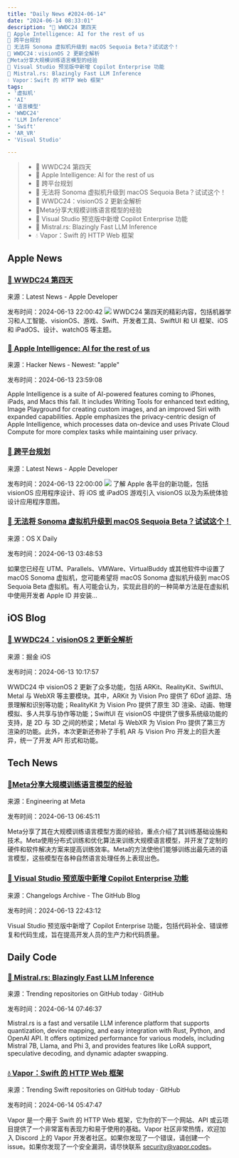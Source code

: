 ```yaml
---
title: "Daily News #2024-06-14"
date: "2024-06-14 08:33:01"
description: "🌟 WWDC24 第四天
🌟 Apple Intelligence: AI for the rest of us
🌟 跨平台规划
🌟 无法将 Sonoma 虚拟机升级到 macOS Sequoia Beta？试试这个！
🌟 WWDC24：visionOS 2 更新全解析
🌟Meta分享大规模训练语言模型的经验
🎉 Visual Studio 预览版中新增 Copilot Enterprise 功能
💨 Mistral.rs: Blazingly Fast LLM Inference
💧 Vapor：Swift 的 HTTP Web 框架"
tags: 
- '虚拟机'
- 'AI'
- '语言模型'
- 'WWDC24'
- 'LLM Inference'
- 'Swift'
- 'AR_VR'
- 'Visual Studio'

---
```


> - 🌟 WWDC24 第四天
> - 🌟 Apple Intelligence: AI for the rest of us
> - 🌟 跨平台规划
> - 🌟 无法将 Sonoma 虚拟机升级到 macOS Sequoia Beta？试试这个！
> - 🌟 WWDC24：visionOS 2 更新全解析
> - 🌟Meta分享大规模训练语言模型的经验
> - 🎉 Visual Studio 预览版中新增 Copilot Enterprise 功能
> - 💨 Mistral.rs: Blazingly Fast LLM Inference
> - 💧 Vapor：Swift 的 HTTP Web 框架

## Apple News

### [🌟 WWDC24 第四天](https://developer.apple.com/news/?id=sea5rkhq)

来源：Latest News - Apple Developer

发布时间：2024-06-13 22:00:42
![](https://devimages-cdn.apple.com/wwdc-services/articles/images/FAD4ECEF-212E-47C1-90FF-95BCB93819BD/2048.jpeg)
WWDC24 第四天的精彩内容，包括机器学习和人工智能、visionOS、游戏、Swift、开发者工具、SwiftUI 和 UI 框架、iOS 和 iPadOS、设计、watchOS 等主题。

### [🌟 Apple Intelligence: AI for the rest of us](https://www.apple.com/apple-intelligence/)

来源：Hacker News - Newest: "apple"

发布时间：2024-06-13 23:59:08

Apple Intelligence is a suite of AI-powered features coming to iPhones, iPads, and Macs this fall. It includes Writing Tools for enhanced text editing, Image Playground for creating custom images, and an improved Siri with expanded capabilities. Apple emphasizes the privacy-centric design of Apple Intelligence, which processes data on-device and uses Private Cloud Compute for more complex tasks while maintaining user privacy.

### [🌟 跨平台规划](https://developer.apple.com/news/?id=rfucqnzd)

来源：Latest News - Apple Developer

发布时间：2024-06-13 22:00:00
![](https://devimages-cdn.apple.com/wwdc-services/articles/images/CD368A80-DF56-4527-AC97-669DACDC0AE7/2048.jpeg)
了解 Apple 各平台的新功能，包括 visionOS 应用程序设计、将 iOS 或 iPadOS 游戏引入 visionOS 以及为系统体验设计应用程序意图。

### [🌟 无法将 Sonoma 虚拟机升级到 macOS Sequoia Beta？试试这个！](https://osxdaily.com/2024/06/12/cant-upgrade-a-sonoma-vm-to-macos-sequoia-beta-try-this/)

来源：OS X Daily

发布时间：2024-06-13 03:48:53

如果您已经在 UTM、Parallels、VMWare、VirtualBuddy 或其他软件中设置了 macOS Sonoma 虚拟机，您可能希望将 macOS Sonoma 虚拟机升级到 macOS Sequoia Beta 虚拟机。有人可能会认为，实现此目的的一种简单方法是在虚拟机中使用开发者 Apple ID 并安装...

## iOS Blog

### [🌟 WWDC24：visionOS 2 更新全解析](https://juejin.cn/post/7379296086539091980)

来源：掘金 iOS

发布时间：2024-06-13 10:17:57

WWDC24 中 visionOS 2 更新了众多功能，包括 ARKit、RealityKit、SwiftUI、Metal 与 WebXR 等主要模块。其中，ARKit 为 Vision Pro 提供了 6Dof 追踪、场景理解和识别等功能；RealityKit 为 Vision Pro 提供了原生 3D 渲染、动画、物理模拟、多人共享与协作等功能；SwiftUI 在 visionOS 中提供了很多系统级功能的支持，是 2D 与 3D 之间的桥梁；Metal 与 WebXR 为 Vision Pro 提供了第三方渲染的功能。此外，本次更新还弥补了手机 AR 与 Vision Pro 开发上的巨大差异，统一了开发 API 形式和功能。

## Tech News

### [🌟Meta分享大规模训练语言模型的经验](https://engineering.fb.com/2024/06/12/data-infrastructure/training-large-language-models-at-scale-meta/)

来源：Engineering at Meta

发布时间：2024-06-13 06:45:11

Meta分享了其在大规模训练语言模型方面的经验，重点介绍了其训练基础设施和技术。Meta使用分布式训练和优化算法来训练大规模语言模型，并开发了定制的硬件和软件解决方案来提高训练效率。Meta的方法使他们能够训练出最先进的语言模型，这些模型在各种自然语言处理任务上表现出色。

### [🎉 Visual Studio 预览版中新增 Copilot Enterprise 功能](https://github.blog/changelog/2024-06-13-new-copilot-enterprise-features-in-visual-studio-preview)

来源：Changelogs Archive - The GitHub Blog

发布时间：2024-06-13 22:43:12

Visual Studio 预览版中新增了 Copilot Enterprise 功能，包括代码补全、错误修复和代码生成，旨在提高开发人员的生产力和代码质量。

## Daily Code

### [💨 Mistral.rs: Blazingly Fast LLM Inference](https://github.com/EricLBuehler/mistral.rs)

来源：Trending repositories on GitHub today · GitHub

发布时间：2024-06-14 07:46:37

Mistral.rs is a fast and versatile LLM inference platform that supports quantization, device mapping, and easy integration with Rust, Python, and OpenAI API. It offers optimized performance for various models, including Mistral 7B, Llama, and Phi 3, and provides features like LoRA support, speculative decoding, and dynamic adapter swapping.

### [💧 Vapor：Swift 的 HTTP Web 框架](https://github.com/vapor/vapor)

来源：Trending Swift repositories on GitHub today · GitHub

发布时间：2024-06-14 05:47:47

Vapor 是一个用于 Swift 的 HTTP Web 框架，它为你的下一个网站、API 或云项目提供了一个非常富有表现力和易于使用的基础。Vapor 社区非常热情，欢迎加入 Discord 上的 Vapor 开发者社区。如果你发现了一个错误，请创建一个 issue。如果你发现了一个安全漏洞，请尽快联系 security@vapor.codes。

